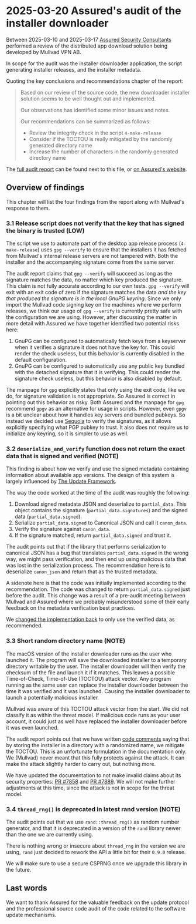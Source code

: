 # 2025-03-20 Assured's audit of the installer downloader

Between 2025-03-10 and 2025-03-17 [Assured Security Consultants] performed a review of
the distributed app download solution being developed by Mullvad VPN AB.

In scope for the audit was the installer downloader application, the script generating
installer releases, and the installer metadata.

Quoting the key conclusions and recommendations chapter of the report:

> Based on our review of the source code, the new downloader installer solution seems to be
> well thought out and implemented.
>
> Our observations has identified some minor issues and notes.
>
> Our recommendations can be summarized as follows:
>
> * Review the integrity check in the script `4-make-release`
> * Consider if the TOCTOU is really mitigated by the randomly generated directory name
> * Increase the number of characters in the randomly generated directory name

The [full audit report] can be found next to this file, or [on Assured's website].

[Assured Security Consultants]: https://www.assured.se/
[full audit report]: ./2025-03-20-assured-MUL020_Installer_Downloader_Audit.pdf
[on Assured's website]: https://www.assured.se/publications/Assured_Mullvad_Installer_Downloader_Audit_2025.pdf

## Overview of findings

This chapter will list the four findings from the report along with Mullvad's response
to them.

### 3.1 Release script does not verify that the key that has signed the binary is trusted (LOW)

The script we use to automate part of the desktop app release process (`4-make-release`) uses
`gpg --verify` to ensure that the installers it has fetched from Mullvad's internal release
servers are not tampered with.
Both the installer and the accompanying signature come from the same server.

The audit report claims that `gpg --verify` will succeed as long as the signature matches the data,
no matter which key produced the signature. This claim is not fully accurate according
to our own tests. `gpg --verify` will exit with an exit code of zero if the signature
matches the data _and the key that produced the signature is in the local GnuPG keyring_.
Since we only import the Mullvad code signing key on the machines where we perform releases,
we think our usage of `gpg --verify` is currently pretty safe with the configuration
we are using. However, after discussing the matter in more detail with Assured we have together
identified two potential risks here:
1. GnuPG can be configured to automatically fetch keys from a keyserver when it verifies
   a signature it does not have the key for. This could render the check useless, but
   this behavior is currently disabled in the default configuration.
2. GnuPG can be configured to automatically use any public key bundled with the
   detached signature that it is verifying. This could render the signature check useless,
   but this behavior is also disabled by default.

The manpage for `gpg` explicitly states that only using the exit code, like we do, for signature
validation is not appropriate. So Assured is correct in pointing out this behavior as risky.
Both Assured and the manpage for `gpg` recommend `gpgv` as an alternative for usage in scripts.
However, even `gpgv` is a bit unclear about how it handles key servers and bundled pubkeys.
So instead we decided use [Sequoia] to verify the signatures, as it allows explicitly specifying
what PGP pubkey to trust. It also does not require us to initialize any keyring, so it is simpler
to use as well.

[Sequoia]: https://sequoia-pgp.gitlab.io/sequoia-sq/man/sq-verify.1.html


### 3.2 `deserialize_and_verify` function does not return the exact data that is signed and verified (NOTE)

This finding is about how we verify and use the signed metadata containing information about
available app versions. The design of this system is largely influenced by [The Update Framework].

The way the code worked at the time of the audit was roughly the following:

1. Download signed metadata JSON and deserialize to `partial_data`. This object contains
   the signature (`partial_data.signatures`) and the signed data (`partial_data.signed`).
2. Serialize `partial_data.signed` to Canonical JSON and call it `canon_data`.
3. Verify the signature against `canon_data`.
4. If the signature matched, return `partial_data.signed` and trust it.

The audit points out that if the library that performs serialization to canonical JSON has a bug
that translates `partial_data.signed` in the wrong way, we might pass verification, and then end
up using malicious data that was lost in the serialization process.
The recommendation here is to deserialize `canon_json` and return that as the trusted metadata.

A sidenote here is that the code was initially implemented according to the recommendation.
The code was changed to return `partial_data.signed` just before the audit. This change was
a result of a pre-audit meeting between Mullvad and Assured where we probably misunderstood
some of their early feedback on the metadata verification best practices.

We [changed the implementation back] to only use the verified data, as recommended.

[changed the implementation back]: https://github.com/mullvad/mullvadvpn-app/pull/7859/commits/1b6456794e1f784691f04a28540e4812eb6e7543
[The Update Framework]: https://theupdateframework.io/


### 3.3 Short random directory name (NOTE)

The macOS version of the installer downloader runs as the user who launched it. The program will
save the downloaded installer to a temporary directory writable by the user. The installer
downloader will then verify the checksum of the file and launch it if it matches. This leaves
a possible Time-of-Check, Time-of-Use (TOCTOU) attack vector. Any program running as the same
user can replace the installer downloader between the time it was verified and it was launched.
Causing the installer downloader to launch a potentially malicious installer.

Mullvad was aware of this TOCTOU attack vector from the start. We did not classify it as within
the threat model. If malicious code runs as your user account, it could just as well have replaced
the installer downloader before it was even launched.

The audit report points out that we have written [code comments] saying that by storing the
installer in a directory with a randomized name, we mitigate the TOCTOU. This is an
unfortunate formulation in the documentation only. We (Mullvad) never meant that this fully
protects against the attack. It can make the attack slightly harder to carry out, but nothing more.

We have updated the documentation to not make invalid claims about its security properties:
[PR #7858] and [PR #7889]. We will not make further adjustments at this time, since the attack
is not in scope for the threat model.

[code comments]: https://github.com/mullvad/mullvadvpn-app/blob/1cb7935700827140f6430030033549c4d5cb2fb1/installer-downloader/src/temp.rs#L11-L17
[PR #7858]: https://github.com/mullvad/mullvadvpn-app/pull/7858
[PR #7889]: https://github.com/mullvad/mullvadvpn-app/pull/7889

### 3.4 `thread_rng()` is deprecated in latest rand version (NOTE)

The audit points out that we use `rand::thread_rng()` as random number generator, and that it is
deprecated in a version of the `rand` library newer than the one we are currently using.

There is nothing wrong or insecure about `thread_rng` in the version we are using, `rand`
just decided to rework the API a little bit for their `0.9.0` release.

We will make sure to use a secure CSPRNG once we upgrade this library in the future.


## Last words

We want to thank Assured for the valuable feedback on the update protocol and the professional
source code audit of the code related to the software update mechanisms.
